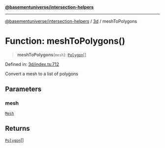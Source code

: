 [**@basementuniverse/intersection-helpers**](../../README.md)

***

[@basementuniverse/intersection-helpers](../../README.md) / [3d](../README.md) / meshToPolygons

# Function: meshToPolygons()

> **meshToPolygons**(`mesh`): [`Polygon`](../types/type-aliases/Polygon.md)[]

Defined in: [3d/index.ts:712](https://github.com/basementuniverse/intersection-helpers/blob/a748c1cf3d5365b189253eb2878888a254b5c3a1/src/3d/index.ts#L712)

Convert a mesh to a list of polygons

## Parameters

### mesh

[`Mesh`](../types/type-aliases/Mesh.md)

## Returns

[`Polygon`](../types/type-aliases/Polygon.md)[]
